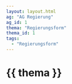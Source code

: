 ```yaml
---
layout: layout.html
ag: "AG Regierung"
ag_id: 1
thema: "Regierungsform"
thema_id: 1
tags:
  - "Regierungsform"
---
```


# {{ thema }}
